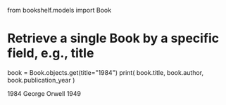 from bookshelf.models import Book

# Retrieve a single Book by a specific field, e.g., title
book = Book.objects.get(title="1984")
print(
    book.title,
    book.author,
    book.publication_year
)

1984 George Orwell 1949